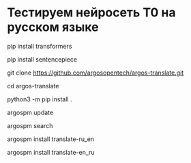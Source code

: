 # Тестируем нейросеть T0 на русском языке

pip install transformers

pip install sentencepiece

git clone https://github.com/argosopentech/argos-translate.git

cd argos-translate

python3 -m pip install .

argospm update

argospm search

argospm install translate-ru_en

argospm install translate-en_ru
